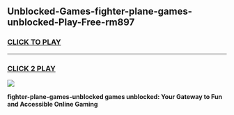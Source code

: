 
## Unblocked-Games-fighter-plane-games-unblocked-Play-Free-rm897
<h3>
<a href="https://premium76.site?title=fighter-plane-games-unblocked&ref=23A">CLICK TO PLAY</a></h3>
<hr>

<h3>
<a href="https://premium76.site?title=fighter-plane-games-unblocked&ref=23A">CLICK 2 PLAY</a>
  
</h3>

<a href="https://premium76.site?title=fighter-plane-games-unblocked&ref=23A"><img src="https://clearcache.store/games.png"></a>


**fighter-plane-games-unblocked games unblocked: Your Gateway to Fun and Accessible Online Gaming**
